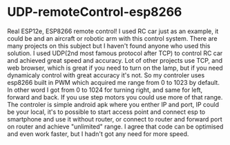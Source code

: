 # UDP-remoteControl-esp8266
Real ESP12e, ESP8266 remote control! I used RC car just as an example, it could be and an aircraft or robotic arm with this control system. There are many projects on this subject but I haven't found anyone who used this solution. I used UDP(2nd most famous protocol after TCP) to control RC car and achieved great speed and accuracy. Lot of other projects use TCP, and web browser, which is great if you need to turn on the lamp, but if you need dynamicaly control with great accuracy it's not. So my controler uses esp8266 built in PWM which acquired me range from 0 to 1023 by default. In other word I got from 0 to 1024 for turning right, and same for left, forward and back. If you use step motors you could use more of that range. The controler is simple android apk where you enther IP and port, IP could be your local, it's to possible to start access point and connect esp to smartphone and use it without router, or connect to router and forward port on router and achieve "unlimited" range. I agree that code can be optimised and even work faster, but I hadn't got any need for more speed.
